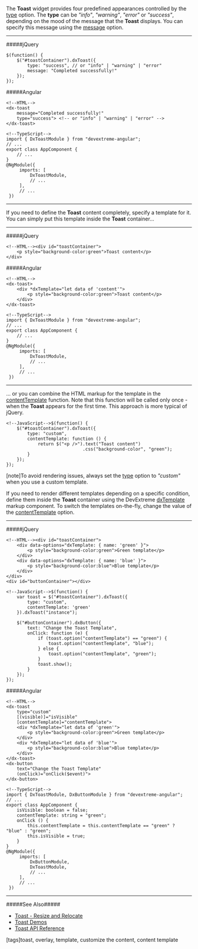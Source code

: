 The **Toast** widget provides four predefined appearances controlled by the [type](/api-reference/10%20UI%20Widgets/dxToast/1%20Configuration/type.md '/Documentation/ApiReference/UI_Widgets/dxToast/Configuration/#type') option. The **type** can be *"info"*, *"warning"*, *"error"* or *"success"*, depending on the mood of the message that the **Toast** displays. You can specify this message using the [message](/api-reference/10%20UI%20Widgets/dxToast/1%20Configuration/message.md '/Documentation/ApiReference/UI_Widgets/dxToast/Configuration/#message') option.

---
#####jQuery

    $(function() {
        $("#toastContainer").dxToast({
            type: "success", // or "info" | "warning" | "error"
            message: "Completed successfully!"
        });
    });

#####Angular

    <!--HTML-->
    <dx-toast
        message="Completed successfully!"
        type="success"> <!-- or "info" | "warning" | "error" -->
    </dx-toast>

    <!--TypeScript-->
    import { DxToastModule } from "devextreme-angular";
    // ...
    export class AppComponent {
        // ...
    }
    @NgModule({
         imports: [
             DxToastModule,
             // ...
         ],
         // ...
     })

---

If you need to define the **Toast** content completely, specify a template for it. You can simply put this template inside the **Toast** container...

---
#####jQuery

    <!--HTML--><div id="toastContainer">
        <p style="background-color:green">Toast content</p>
    </div>

#####Angular

    <!--HTML-->
    <dx-toast>
        <div *dxTemplate="let data of 'content'">
            <p style="background-color:green">Toast content</p>
        </div>
    </dx-toast>

    <!--TypeScript-->
    import { DxToastModule } from "devextreme-angular";
    // ...
    export class AppComponent {
        // ...
    }
    @NgModule({
         imports: [
             DxToastModule,
             // ...
         ],
         // ...
     })

---

... or you can combine the HTML markup for the template in the [contentTemplate](/api-reference/10%20UI%20Widgets/dxToast/1%20Configuration/contentTemplate.md '/Documentation/ApiReference/UI_Widgets/dxToast/Configuration/#contentTemplate') function. Note that this function will be called only once - when the **Toast** appears for the first time. This approach is more typical of jQuery.

    <!--JavaScript-->$(function() {
        $("#toastContainer").dxToast({
            type: "custom",
            contentTemplate: function () {
                return $("<p />").text("Toast content")
                                 .css("background-color", "green");
            }
        });
    });

[note]To avoid rendering issues, always set the [type](/api-reference/10%20UI%20Widgets/dxToast/1%20Configuration/type.md '/Documentation/ApiReference/UI_Widgets/dxToast/Configuration/#type') option to *"custom"* when you use a custom template.

If you need to render different templates depending on a specific condition, define them inside the **Toast** container using the DevExtreme [dxTemplate](/api-reference/10%20UI%20Widgets/Markup%20Components/dxTemplate '/Documentation/ApiReference/UI_Widgets/Markup_Components/dxTemplate/') markup component. To switch the templates on-the-fly, change the value of the [contentTemplate](/api-reference/10%20UI%20Widgets/dxToast/1%20Configuration/contentTemplate.md '/Documentation/ApiReference/UI_Widgets/dxToast/Configuration/#contentTemplate') option.

---
#####jQuery

    <!--HTML--><div id="toastContainer">
        <div data-options="dxTemplate: { name: 'green' }">
            <p style="background-color:green">Green template</p>
        </div>
        <div data-options="dxTemplate: { name: 'blue' }">
            <p style="background-color:blue">Blue template</p>
        </div>
    </div>
    <div id="buttonContainer"></div>

    <!--JavaScript-->$(function() {
        var toast = $("#toastContainer").dxToast({
            type: "custom",
            contentTemplate: 'green'
        }).dxToast("instance");

        $("#buttonContainer").dxButton({
            text: "Change the Toast Template", 
            onClick: function (e) {
                if (toast.option("contentTemplate") == "green") {
                    toast.option("contentTemplate", "blue");
                } else {
                    toast.option("contentTemplate", "green");
                }
                toast.show();
            } 
        });
    });

#####Angular

    <!--HTML-->
    <dx-toast
        type="custom"
        [(visible)]="isVisible"
        [contentTemplate]="contentTemplate">
        <div *dxTemplate="let data of 'green'">
            <p style="background-color:green">Green template</p>
        </div>
        <div *dxTemplate="let data of 'blue'">
            <p style="background-color:blue">Blue template</p>
        </div>
    </dx-toast>
    <dx-button
        text="Change the Toast Template"
        (onClick)="onClick($event)">
    </dx-button>

    <!--TypeScript-->
    import { DxToastModule, DxButtonModule } from "devextreme-angular";
    // ...
    export class AppComponent {
        isVisible: boolean = false;
        contentTemplate: string = "green";
        onClick () {
            this.contentTemplate = this.contentTemplate == "green" ? "blue" : "green";
            this.isVisible = true;
        }
    }
    @NgModule({
         imports: [
             DxButtonModule,
             DxToastModule,
             // ...
         ],
         // ...
     })

---

#####See Also#####
- [Toast - Resize and Relocate](/concepts/05%20Widgets/Toast/15%20Resize%20and%20Relocate.md '/Documentation//Guide/Widgets/Toast/Resize_and_Relocate/')
- [Toast Demos](https://js.devexpress.com/Demos/WidgetsGallery/#demo/dialogs_and_notifications-toast-overview)
- [Toast API Reference](/api-reference/10%20UI%20Widgets/dxToast '/Documentation/ApiReference/UI_Widgets/dxToast/')

[tags]toast, overlay, template, customize the content, content template